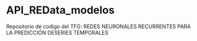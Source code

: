# API_REData_modelos
Repositorio de codigo del TFG: REDES NEURONALES RECURRENTES PARA LA PREDICCIÓN DESERIES TEMPORALES
